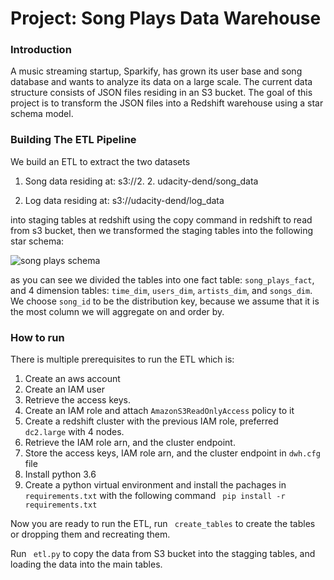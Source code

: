 # Project: Song Plays Data Warehouse

### Introduction
A music streaming startup, Sparkify, has grown its user base and song database and wants to analyze its data on a large scale. The current data structure consists of JSON files residing in an S3 bucket. The goal of this project is to transform the JSON files into a Redshift warehouse using a star schema model.


### Building The ETL Pipeline
We build an ETL to extract the two datasets 
1. Song data residing at: s3://2. 2. udacity-dend/song_data

2. Log data residing at: s3://udacity-dend/log_data

into staging tables at redshift using the copy command in redshift to read from s3 bucket, then we transformed the staging tables into the following star schema:

![song plays schema](https://github.com/a-aldosri1/song_plays_warehouse/main/Song_Plays_Star_schema.jpeg)

as you can see we divided the tables into one fact table: `song_plays_fact`, and 4 dimension tables: `time_dim`, `users_dim`, `artists_dim`, and `songs_dim`.
We choose `song_id` to be the distribution key, because we assume that it is the most column we will aggregate on and order by.


### How to run
There is multiple prerequisites to run the ETL which is:
1. Create an aws account 
2. Create an IAM user 
3. Retrieve the access keys.
4. Create an IAM role and attach `AmazonS3ReadOnlyAccess` policy to it
5. Create a redshift cluster with the previous IAM role, preferred ` dc2.large` with 4 nodes.
6. Retrieve the IAM role arn, and the cluster endpoint.
7. Store the access keys, IAM role arn, and the cluster endpoint in `dwh.cfg` file
8. Install python 3.6
9. Create a python virtual environment and install the pachages in ` requirements.txt` with the following command ` pip install -r requirements.txt`

Now you are ready to run the ETL, run ` create_tables` to create the tables or dropping them and recreating them.

Run ` etl.py` to copy the data from S3 bucket into the stagging tables, and loading the data into the main tables.
